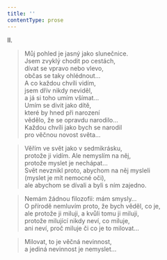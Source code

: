 ```yaml
---
title: ''
contentType: prose
---
```


II.

> Můj pohled je jasný jako slunečnice.  
> Jsem zvyklý chodit po cestách,  
> dívat se vpravo nebo vlevo,  
> občas se taky ohlédnout…  
> A co každou chvíli vidím,  
> jsem dřív nikdy neviděl,  
> a já si toho umím všímat…  
> Umím se divit jako dítě,  
> které by hned při narození  
> vědělo, že se opravdu narodilo…  
> Každou chvíli jako bych se narodil  
> pro věčnou novost světa…

> Věřím ve svět jako v sedmikrásku,  
> protože ji vidím. Ale nemyslím na něj,  
> protože myslet je nechápat…  
> Svět nevznikl proto, abychom na něj mysleli  
> (myslet je mít nemocné oči),  
> ale abychom se dívali a byli s ním zajedno.

> Nemám žádnou filozofii: mám smysly…  
> O přírodě nemluvím proto, že bych věděl, co je,  
> ale protože ji miluji, a kvůli tomu ji miluji,  
> protože milující nikdy neví, co miluje,  
> ani neví, proč miluje či co je to milovat…

> Milovat, to je věčná nevinnost,  
> a jediná nevinnost je nemyslet…
